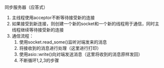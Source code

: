 同步服务器（应答式）

1. 主线程使用acceptor不断等待接受新的连接
2. 如果接受到新连接，则创建一个新的socket和一个新的线程用于通信，同时主线程继续等待接受新的连接
3. 通信流程：
    1. 使用socket.read_some()监听对端发来的消息
    2. 将接收到的消息进行处理（这里进行打印）
    3. 使用asio::write()向对端发送消息（这里将收到的消息原样发回）
    4. 不断循环1,2,3的步骤